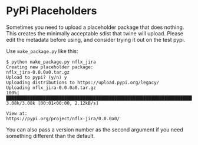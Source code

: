 # PyPi Placeholders

Sometimes you need to upload a placeholder package that does
nothing. This creates the minimally acceptable sdist that twine will
upload. Please edit the metadata before using, and consider trying it
out on the test pypi.

Use `make_package.py` like this:

```
$ python make_package.py nflx_jira
Creating new placeholder package:
nflx_jira-0.0.0a0.tar.gz
Upload to pypi? (y/n) y
Uploading distributions to https://upload.pypi.org/legacy/
Uploading nflx_jira-0.0.0a0.tar.gz
100%|██████████████████████████████████████████████████████████████████████████████| 3.08k/3.08k [00:01<00:00, 2.12kB/s]

View at:
https://pypi.org/project/nflx-jira/0.0.0a0/
```

You can also pass a version number as the second argument if you need something different than the default.
